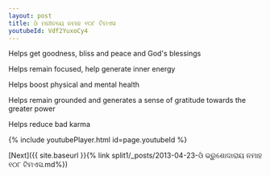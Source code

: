 ```yaml
---
layout: post
title: ଓଁ ମରୀଚୟେ ନମାହ ୧୦୮ ଟିମଏସ
youtubeId: Vdf2YuxoCy4
---
```

 
 
Helps get goodness, bliss and peace and God's blessings
 
Helps remain focused, help generate inner energy 
 
Helps boost physical and mental health 
 
Helps remain grounded and generates a sense of gratitude towards the greater power 
 
Helps reduce bad karma
 
 
 
 


{% include youtubePlayer.html id=page.youtubeId %}
 
[Next]({{ site.baseurl }}{% link  split1/_posts/2013-04-23-ଓଁ ଭ୍ରୁଶୋଦାରାୟ ନମାହ ୧୦୮ ଟିମଏସ.md%})
 

